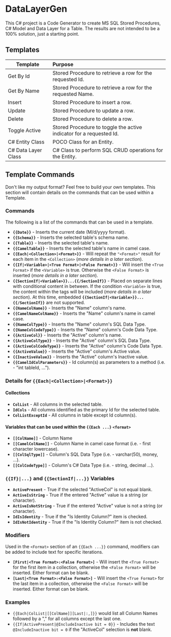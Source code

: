 # DataLayerGen

This C# project is a Code Generator to create MS SQL Stored Procedures, C# Model and Data Layer for a Table. The results are not intended to be a 100% solution, just a starting point.

## Templates

| Template | Purpose |
| --- | :--- |
| Get By Id | Stored Procedure to retrieve a row for the requested Id. |
| Get By Name | Stored Procedure to retrieve a row for the requested Name. |
| Insert | Stored Procedure to insert a row. |
| Update | Stored Procedure to update a row. |
| Delete | Stored Procedure to delete a row. |
| Toggle Active | Stored Procedure to toggle the active indicator for a requested Id. |
| C# Entity Class | POCO Class for an Entity. |
| C# Data Layer Class | C# Class to perform SQL CRUD operations for the Entity. |

## Template Commands

Don't like my output format?  Feel free to build your own templates.  This section will contain details on the commands that can be used within a Template.

### Commands

The following is a list of the commands that can be used in a template.

* **`{{Date}}`** - Inserts the current date (M/d/yyyy format).
* **`{{Schema}}`** - Inserts the selected table's schema name.
* **`{{Table}}`** - Inserts the selected table's name.
* **`{{CamelTable}}`** - Inserts the selected table's name in camel case.
* **`{{Each|<Collection>|<Format>}}`** - Will repeat the `"<Format>"` result for each item in the `<Collection>` (*more details in a later section*).
* **`{{If|<Variable>|<True Format>|<False Format>}}`** - Will insert the `<True Format>` if the `<Variable>` is true.  Otherwise the `<False Format>` is inserted  (*more details in a later section*).
* **`{{SectionIf|<Variable>}}...{{/SectionIf}}`** - Placed on separate lines with conditional content in between.  If the condition `<Variable>` is true, the content within the tags will be included (*more details in a later section*).  At this time, embedded **`{{SectionIf|<Variable>}}...{{/SectionIf}}`** are not supported.
* **`{{NameColName}}`** - Inserts the "Name" column's name.
* **`{{CamelNameColName}}`** - Inserts the "Name" column's name in camel case.
* **`{{NameColType}}`** - Inserts the "Name" column's SQL Data Type.
* **`{{NameColCodeType}}`** - Inserts the "Name" column's Code Data Type.
* **`{{ActiveCol}}`** - Inserts the "Active" column's name.
* **`{{ActiveColType}}`** - Inserts the "Active" column's SQL Data Type.
* **`{{ActiveColCodeType}}`** - Inserts the "Active" column's Code Data Type.
* **`{{ActiveValue}}`** - Inserts the "Active" column's Active value.
* **`{{InactiveValue}}`** - Inserts the "Active" column's Inactive value.
* **`{{CamelIdColParameters}}`** - Id column(s) as parameters to a method (i.e. - "int tableId, ...").

### Details for `{{Each|<Collection>|<Format>}}`

#### Collections

* **`ColList`** - All columns in the selected table.
* **`IdCols`** - All columns identified as the primary Id for the selected table.
* **`ColListExceptId`** - All columns in table except Id column(s).

#### Variables that can be used within the `{{Each ...}` `<format>`

* **`[[ColName]]`** - Column Name
* **`[[CamelColName]]`** - Column Name in camel case format (i.e. - first character lowercase).
* **`[[ColSqlType]]`** - Column's SQL Data Type (i.e. - varchar(50), money, ...).
* **`[[ColCodeType]]`** - Column's C# Data Type (i.e. - string, decimal ...).

### `{{If}|...}` and `{{SectionIf|...}}` Variables

* **`ActivePresent`** - True if the selected "ActiveCol" is not equal blank.
* **`ActiveIsString`** - True if the entered "Active" value is a string (or character).
* **`ActiveIsNotString`** - True if the entered "Active" value is not a string (or character).
* **`IdIsIdentity`** - True if the "Is Identity Column?" item is checked.
* **`IdIsNotIdentity`** - True if the "Is Identity Column?" item is not checked.

### Modifiers

Used in the `<Format>` section of an `{{Each ...}}` command, modifiers can be added to include text for specific iterations.

* **`[First|<True Format>:<False Format>]`** - Will insert the `<True Format>` for the first item in a collection, otherwise the `<False Format>` will be inserted.  Either format can be blank.
* **`[Last|<True Format>:<False Format>]`** - Will insert the `<True Format>` for the last item in a collection, otherwise the `<False Format>` will be inserted.  Either format can be blank.

### Examples

* `{{Each|ColList|[[ColName]][Last|:,]}}` would list all Column Names followed by a "," for all columns except the last one.
* `{{If|ActivePresent|@IncludeInactive bit = 0}}` - Includes the text `@IncludeInactive bit = 0` if the "ActiveCol" selection is **not** blank.
